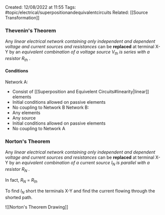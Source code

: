 Created: 12/08/2022 at 11:55
Tags: #topic/electrical/superpositionandequivalentcircuits 
Related: [[Source Transformation]]

### Thevenin's Theorem
Any *linear electrical network containing only independent and dependent voltage and current sources and resistances* can be **replaced** at terminal X-Y by an *equivalent combination of a voltage source $V_{th}$ is series with a resistor $R_{th}$* .

#### Conditions
Network A:
- Consist of [[Superposition and Equivelent Circuits#linearity|linear]] elements
- Initial conditions allowed on passive elements
- No coupling to Network B
Network B:
- Any elements
- Any source
- Initial conditions allowed on passive elements
- No coupling to Network A

### Norton's Theorem
Any *linear electrical network containing only independent and dependent voltage and current sources and resistances* can be **replaced** at terminal X-Y by an *equivalent combination of a current source $I_{N}$ is parallel with a resistor $R_{N}$* .

In fact, $R_{N}$ = $R_{th}$

To find $I_N$ short the terminals X-Y and find the current flowing through the shorted path.

![[Norton's Theorem Drawing]]
